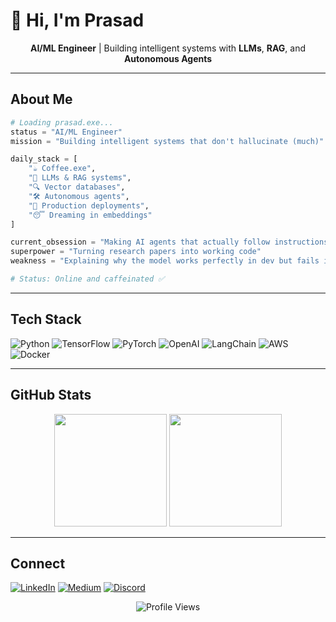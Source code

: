 # 👋 Hi, I'm Prasad

<div align="center">
  
**AI/ML Engineer** | Building intelligent systems with **LLMs**, **RAG**, and **Autonomous Agents**

</div>

---

## About Me

```python
# Loading prasad.exe...
status = "AI/ML Engineer"
mission = "Building intelligent systems that don't hallucinate (much)"

daily_stack = [
    "☕ Coffee.exe",
    "🤖 LLMs & RAG systems",
    "🔍 Vector databases",
    "🛠️ Autonomous agents",
    "🚀 Production deployments",
    "😴 Dreaming in embeddings"
]

current_obsession = "Making AI agents that actually follow instructions"
superpower = "Turning research papers into working code"
weakness = "Explaining why the model works perfectly in dev but fails in prod"

# Status: Online and caffeinated ✅
```

---

## Tech Stack

![Python](https://img.shields.io/badge/Python-3776AB?style=flat-square&logo=python&logoColor=white)
![TensorFlow](https://img.shields.io/badge/TensorFlow-FF6F00?style=flat-square&logo=tensorflow&logoColor=white)
![PyTorch](https://img.shields.io/badge/PyTorch-EE4C2C?style=flat-square&logo=pytorch&logoColor=white)
![OpenAI](https://img.shields.io/badge/OpenAI-412991?style=flat-square&logo=openai&logoColor=white)
![LangChain](https://img.shields.io/badge/🦜%20LangChain-1C3C3C?style=flat-square)
![AWS](https://img.shields.io/badge/AWS-232F3E?style=flat-square&logo=amazon-aws&logoColor=white)
![Docker](https://img.shields.io/badge/Docker-2496ED?style=flat-square&logo=docker&logoColor=white)

---

## GitHub Stats

<div align="center">
<img height="180em" src="https://github-readme-stats.vercel.app/api?username=prasadv26&show_icons=true&theme=dark&include_all_commits=true&count_private=true"/>
<img height="180em" src="https://github-readme-stats.vercel.app/api/top-langs/?username=prasadv26&layout=compact&theme=dark"/>
</div>

---

## Connect

[![LinkedIn](https://img.shields.io/badge/LinkedIn-0077B5?style=flat-square&logo=linkedin&logoColor=white)](https://www.linkedin.com/in/prasad-vispute/)
[![Medium](https://img.shields.io/badge/Medium-12100E?style=flat-square&logo=medium&logoColor=white)](https://medium.com/me/stories/public)
[![Discord](https://img.shields.io/badge/Discord-7289DA?style=flat-square&logo=discord&logoColor=white)](https://discord.com/users/prasadv26)

<div align="center">

![Profile Views](https://komarev.com/ghpvc/?username=prasadv26&color=blueviolet&style=flat-square)

</div>
